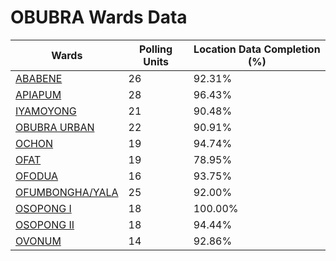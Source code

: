 
# OBUBRA Wards Data

| Wards | Polling Units | Location Data Completion (%) |
| ---- | ----- | ------- |
| [ABABENE](./wards/2096-ababene) | 26 | 92.31% |
| [APIAPUM](./wards/2097-apiapum) | 28 | 96.43% |
| [IYAMOYONG](./wards/2098-iyamoyong) | 21 | 90.48% |
| [OBUBRA URBAN](./wards/2099-obubra-urban) | 22 | 90.91% |
| [OCHON](./wards/2100-ochon) | 19 | 94.74% |
| [OFAT](./wards/2101-ofat) | 19 | 78.95% |
| [OFODUA](./wards/2102-ofodua) | 16 | 93.75% |
| [OFUMBONGHA/YALA](./wards/2103-ofumbongha/yala) | 25 | 92.00% |
| [OSOPONG I](./wards/2104-osopong-i) | 18 | 100.00% |
| [OSOPONG II](./wards/2105-osopong-ii) | 18 | 94.44% |
| [OVONUM](./wards/2106-ovonum) | 14 | 92.86% |




